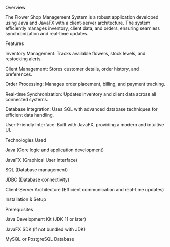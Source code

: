 Overview

The Flower Shop Management System is a robust application developed using Java and JavaFX with a client-server architecture. The system efficiently manages inventory, client data, and orders, ensuring seamless synchronization and real-time updates.

Features

Inventory Management: Tracks available flowers, stock levels, and restocking alerts.

Client Management: Stores customer details, order history, and preferences.

Order Processing: Manages order placement, billing, and payment tracking.

Real-time Synchronization: Updates inventory and client data across all connected systems.

Database Integration: Uses SQL with advanced database techniques for efficient data handling.

User-Friendly Interface: Built with JavaFX, providing a modern and intuitive UI.

Technologies Used

Java (Core logic and application development)

JavaFX (Graphical User Interface)

SQL (Database management)

JDBC (Database connectivity)

Client-Server Architecture (Efficient communication and real-time updates)

Installation & Setup

Prerequisites

Java Development Kit (JDK 11 or later)

JavaFX SDK (if not bundled with JDK)

MySQL or PostgreSQL Database
